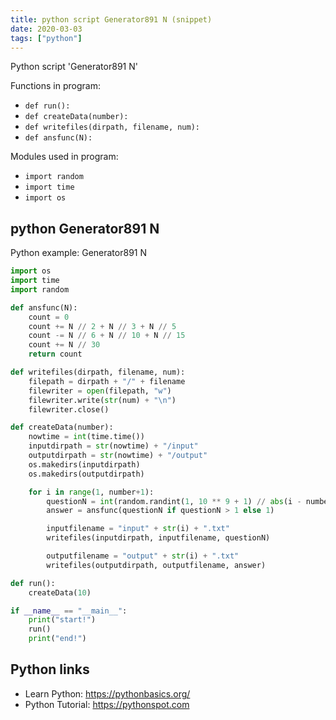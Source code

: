 ```yaml
---
title: python script Generator891 N (snippet)
date: 2020-03-03
tags: ["python"]
---
```

Python script 'Generator891 N'

Functions in program: 
* `def run():`
* `def createData(number):`
* `def writefiles(dirpath, filename, num):`
* `def ansfunc(N):`

Modules used in program: 
* `import random`
* `import time`
* `import os`

## python Generator891 N

Python example: Generator891 N

```python
import os
import time
import random

def ansfunc(N):
    count = 0
    count += N // 2 + N // 3 + N // 5
    count -= N // 6 + N // 10 + N // 15
    count += N // 30
    return count

def writefiles(dirpath, filename, num):
    filepath = dirpath + "/" + filename
    filewriter = open(filepath, "w")
    filewriter.write(str(num) + "\n")
    filewriter.close()

def createData(number):
    nowtime = int(time.time())
    inputdirpath = str(nowtime) + "/input"
    outputdirpath = str(nowtime) + "/output"
    os.makedirs(inputdirpath)
    os.makedirs(outputdirpath)

    for i in range(1, number+1):
        questionN = int(random.randint(1, 10 ** 9 + 1) // abs(i - number - 1)) // abs(i - number - 1)
        answer = ansfunc(questionN if questionN > 1 else 1)

        inputfilename = "input" + str(i) + ".txt"
        writefiles(inputdirpath, inputfilename, questionN)

        outputfilename = "output" + str(i) + ".txt"
        writefiles(outputdirpath, outputfilename, answer)

def run():
    createData(10)

if __name__ == "__main__":
    print("start!")
    run()
    print("end!")


```

## Python links

- Learn Python: https://pythonbasics.org/
- Python Tutorial: https://pythonspot.com
